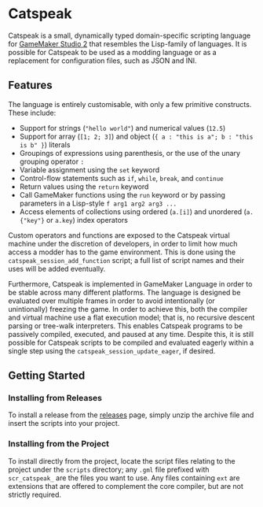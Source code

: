# Catspeak

Catspeak is a small, dynamically typed domain-specific scripting language for [GameMaker Studio 2](https://www.yoyogames.com/gamemaker) that resembles the Lisp-family of languages. It is possible for Catspeak to be used as a modding language or as a replacement for configuration files, such as JSON and INI.

## Features

The language is entirely customisable, with only a few primitive constructs. These include:

 - Support for strings (`"hello world"`) and numerical values (`12.5`)
 - Support for array (`[1; 2; 3]`) and object (`{ a : "this is a"; b : "this is b" }`) literals
 - Groupings of expressions using parenthesis, or the use of the unary grouping operator `:`
 - Variable assignment using the `set` keyword
 - Control-flow statements such as `if`, `while`, `break`, and `continue`
 - Return values using the `return` keyword
 - Call GameMaker functions using the `run` keyword or by passing parameters in a Lisp-style `f arg1 arg2 arg3 ...`
 - Access elements of collections using ordered (`a.[i]`) and unordered (`a.{"key"}` or `a.key`) index operators

Custom operators and functions are exposed to the Catspeak virtual machine under the discretion of developers, in order to limit how much access a modder has to the game environment. This is done using the `catspeak_session_add_function` script; a full list of script names and their uses will be added eventually.

Furthermore, Catspeak is implemented in GameMaker Language in order to be stable across many different platforms. The language is designed be evaluated over multiple frames in order to avoid intentionally (or unintionally) freezing the game. In order to achieve this, both the compiler and virtual machine use a flat execution model; that is, no recursive descent parsing or tree-walk interpreters. This enables Catspeak programs to be passively compiled, executed, and paused at any time. Despite this, it is still possible for Catspeak scripts to be compiled and evaluated eagerly within a single step using the `catspeak_session_update_eager`, if desired.

## Getting Started

### Installing from Releases

To install a release from the [releases](https://github.com/NuxiiGit/catspeak/releases) page, simply unzip the archive file and insert the scripts into your project.

### Installing from the Project

To install directly from the project, locate the script files relating to the project under the `scripts` directory; any `.gml` file prefixed with `scr_catspeak_` are the files you want to use. Any files containing `ext` are extensions that are offered to complement the core compiler, but are not strictly required.